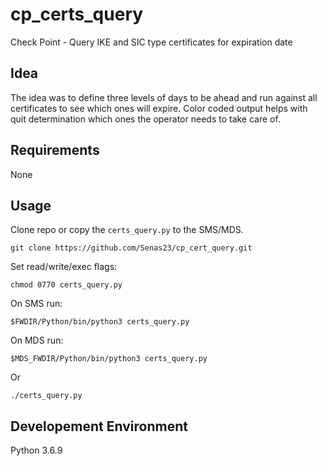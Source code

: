 # cp_certs_query
Check Point - Query IKE and SIC type certificates for expiration date

## Idea
The idea was to define three levels of days to be ahead and run against all certificates to see which ones will expire.
Color coded output helps with quit determination which ones the operator needs to take care of.

## Requirements
None

## Usage
Clone repo or copy the `certs_query.py` to the SMS/MDS.

```
git clone https://github.com/Senas23/cp_cert_query.git
```
Set read/write/exec flags:
```
chmod 0770 certs_query.py
```
On SMS run:
```
$FWDIR/Python/bin/python3 certs_query.py
```
On MDS run:
```
$MDS_FWDIR/Python/bin/python3 certs_query.py
```
Or
```
./certs_query.py
```

## Developement Environment
Python 3.6.9


